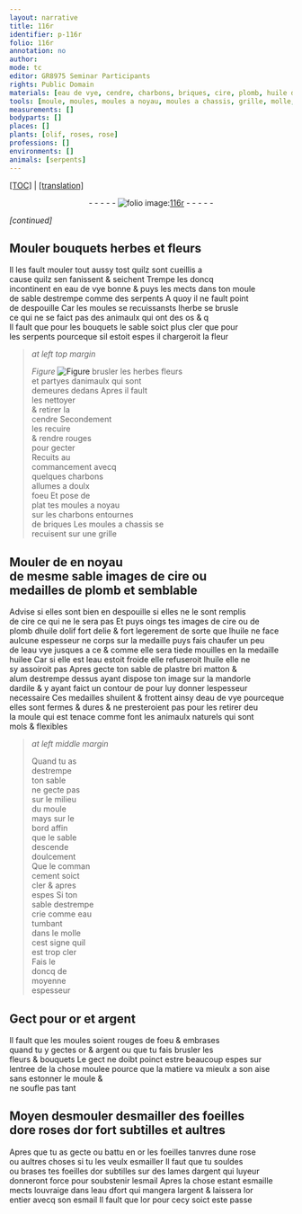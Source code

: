 ```yaml
---
layout: narrative
title: 116r
identifier: p-116r
folio: 116r
annotation: no
author:
mode: tc
editor: GR8975 Seminar Participants
rights: Public Domain
materials: [eau de vye, cendre, charbons, briques, cire, plomb, huile dolif, huile, eau vye, huilee, eau, plastre, matton, alum, ardile, shuilent, or, argent, esmailler, souldes, lames dargent, esmail, esmaille, eau dfort]
tools: [moule, moules, moules a noyau, moules a chassis, grille, molle, lames dargent]
measurements: []
bodyparts: []
places: []
plants: [olif, roses, rose]
professions: []
environments: []
animals: [serpents]
---
```


<p><a href="{{ site.baseurl }}/diplomatic/">[TOC]</a> | <a href="{{ site.baseurl }}/texts/p-116r_tl/" target="_blank">[translation]</a></p><div class="folio" align="center">- - - - - <a href="http://gallica.bnf.fr/ark:/12148/btv1b10500001g/f237.image" target="_blank"><img src="https://cu-mkp.github.io/2017-workshop-edition/assets/photo-icon.png" alt="folio image: " style="display:inline-block; margin-bottom:-3px;"/>116r</a> - - - - - </div>  
 
*[continued]*
  

## Mouler bouquets herbes et fleurs

 
 Il les fault mouler tout aussy tost quilz sont cueillis a<br/> cause quilz sen <span class="del"></span> fanissent & seichent Trempe les doncq<br/> incontinent en <span class="m">eau de vye</span> bonne & puys les mects dans ton <span class="tl">moule</span><br/> de sable destrempe comme des <span class="al">serpents</span> A quoy il ne fault point<br/> de despouille Car les <span class="tl">moules</span> se recui<span class="del">s</span>sans<span class="add">ts</span> lherbe se brusle<br/> ce qui ne se faict pas des animaulx qui ont des os <span class="del">& q</span><br/> Il fault que pour les bouquets le sable soict plus cler que pour<br/> les <span class="al">serpents</span> pourceque sil estoit espes il chargeroit la fleur 
 
> *at left top margin*
> 
> 
>   
> *Figure*
> <a href="https://drive.google.com/open?id=0B9-oNrvWdlO5SEdPVDdsS2dEUmM" target="_blank"><img src="https://cu-mkp.github.io/GR8975-edition/assets/photo-icon.png" alt="Figure" style="display:inline-block; margin-bottom:-3px;"/></a>
 brusler les herbes fleurs<br/> et partyes danimaulx qui sont<br/> demeures dedans Apres il fault<br/> les nettoyer<br/> & retirer la<br/> <span class="m">cendre</span> Secondement<br/> les recuire<br/> & rendre rouges<br/> pour gecter<br/> Recuits au<br/> commancement avecq<br/> quelques <span class="m">charbons</span><br/> allumes a doulx<br/> foeu Et pose de<br/> plat tes <span class="tl">moules a noyau</span><br/> sur les <span class="m">charbons</span> entournes<br/> de <span class="m">briques</span> Les <span class="tl">moules a chassis</span> se<br/> recuisent sur une <span class="tl">grille</span> 
 
 
  

## Mouler <span class="del">de</span> en noyau<br/> de mesme sable images de <span class="m">cire</span> ou<br/> medailles de <span class="m">plomb</span> et semblable

 
 Advise si elles sont bien en despouille si elles ne le sont remplis<br/> de <span class="m">cire</span> ce qui ne le sera pas Et puys oings tes images de <span class="m">cire</span> ou de<br/> <span class="m">plomb</span> d<span class="m">huile d<span class="pa">olif</span></span> fort delie & fort legerement de sorte que l<span class="m">huile</span> ne face<br/> aulcune espesseur ne corps sur la medaille puys fais chaufer un peu<br/> de l<span class="m">eau vye</span> <span class="del">jusques a ce</span> & comme elle sera tiede mouilles en la medaille<br/> <span class="m">huilee</span> Car si <span class="del">elle est</span> l<span class="m">eau</span> estoit froide elle refuseroit l<span class="m">huile</span> elle ne<br/> sy assoiroit pas Apres gecte ton sable de <span class="m">plastre</span> <span class="del">bri</span> <span class="m">matton</span> &<br/> <span class="m">alum</span> destrempe dessus ayant dispose ton image sur la <span class="mu">mandorle</span><br/> d<span class="m">ardile</span> & y ayant faict un contour <span class="del">de</span> pour luy donner lespesseur<br/> necessaire Ces medailles <span class="m">shuilent</span> & frottent ainsy d<span class="m">e<span class="add">au de</span> vye</span> pourceque<br/> elles sont fermes & dures & ne presteroient pas pour les retirer d<span class="del">e</span>u<br/> <span class="del">la</span> <span class="tl">moule</span> qui est tenace comme font les animaulx naturels qui sont<br/> mols & flexibles 
 
> *at left middle margin*
> 
> 
>   Quand tu as<br/> destrempe<br/> ton sable<br/> ne gecte pas<br/> sur le milieu<br/> du <span class="tl">moule</span><br/> mays sur le<br/> bord affin<br/> que le sable<br/> descende<br/> doulcement<br/> Que le comman<br/> cement soict<br/> cler & apres<br/> espes Si ton<br/> sable destrempe<br/> crie comme <span class="m">eau</span><br/> tumbant<br/> dans le <span class="tl">molle</span><br/> cest signe quil<br/> est trop cler<br/> Fais le<br/> doncq de<br/> moyenne<br/> espesseur 
 
 
  

## Gect pour <span class="m">or</span> et <span class="m">argent</span>

 
 Il fault que les <span class="tl">moules</span> soient rouges de foeu & embrases<br/> quand tu y gectes <span class="m">or</span> & <span class="m">argent</span> ou que tu fais brusler les<br/> fleurs & bouquets Le gect ne doibt poinct estre beaucoup espes sur<br/> lentree de la chose moulee pource que la matiere va mieulx a son aise<br/> sans estonner le <span class="tl">moule</span> &<br/> ne soufle pas tant 
 
 
  

## Moyen <span class="del">desmouler</span> d<span class="m">esmailler</span> des foeilles<br/> d<span class="del">or</span>e <span class="pa">roses</span> d<span class="m">or</span> fort subtilles et aultres

 
 Apres que tu as gecte ou battu en <span class="m">or</span> les foeilles tanvres dune <span class="pa">rose</span><br/> ou aultres choses si tu les veulx <span class="m">esmailler</span> Il faut que tu <span class="m">souldes</span><br/> ou brases tes foeilles d<span class="m">or</span> subtilles sur des <span class="tl"><span class="m">lames dargent</span></span> qui l<span class="del">uy</span>eur<br/> donneront force pour soubstenir l<span class="m">esmail</span> Apres la chose estant <span class="m">esmaille</span><br/> mects louvraige dans l<span class="m">eau <span class="del">d</span>fort</span> qui mangera l<span class="m">argent</span> & laissera l<span class="m">or</span><br/> entier avecq son <span class="m">esmail</span> Il fault que l<span class="m">or</span> pour cecy soict este passe  
 
